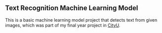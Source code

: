 ## Text Recognition Machine Learning Model
This is a basic machine learning model project that detects text from given images, which was part of my final year project in [CityU](http://dspace.cityu.edu.hk/handle/2031/9511).

